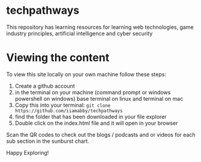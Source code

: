 # techpathways
This repository has learning resources for learning web technologies, game industry principles, artificial intelligence and cyber security

# Viewing the content 

To view this site locally on your own machine follow these steps: 

1. Create a github account
3. in the terminal on your machine (command prompt or windows powershell on windows) base terminal on linux and terminal on mac
4. Copy this into your terminal: `git clone https://github.com/iiamabby/techpathways`
5. find the folder that has been downloaded in your file explorer
6. Double click on the index.html file and it will open in your browser

Scan the QR codes to check out the blogs / podcasts and or videos for each sub section in the sunburst chart.

Happy Exploring!
